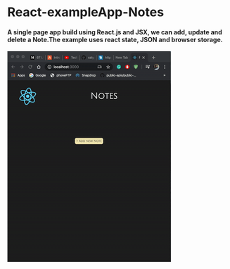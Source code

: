 # React-exampleApp-Notes

#### A single page app build using React.js and JSX, we can add, update and delete a Note.The example uses react state, JSON and browser storage.

![](notes-demo.gif)
